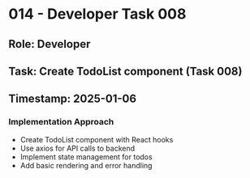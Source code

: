 # 014 - Developer Task 008

## Role: Developer
## Task: Create TodoList component (Task 008)
## Timestamp: 2025-01-06

### Implementation Approach
- Create TodoList component with React hooks
- Use axios for API calls to backend
- Implement state management for todos
- Add basic rendering and error handling